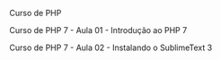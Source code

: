 Curso de PHP

Curso de PHP 7 - Aula 01 - Introdução ao PHP 7

Curso de PHP 7 - Aula 02 - Instalando o SublimeText 3
